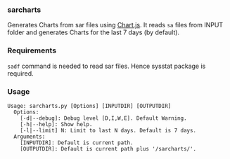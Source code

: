 ### sarcharts
Generates Charts from sar files using [Chart.js](https://www.chartjs.org/). It reads `sa` files from INPUT folder and generates Charts for the last 7 days (by default).

### Requirements
`sadf` command is needed to read sar files. Hence sysstat package is required.

### Usage
~~~
Usage: sarcharts.py [Options] [INPUTDIR] [OUTPUTDIR]
  Options:
    [-d|--debug]: Debug level [D,I,W,E]. Default Warning.
    [-h|--help]: Show help.
    [-l|--limit] N: Limit to last N days. Default is 7 days.
  Arguments:
    [INPUTDIR]: Default is current path.
    [OUTPUTDIR]: Default is current path plus '/sarcharts/'.
~~~

